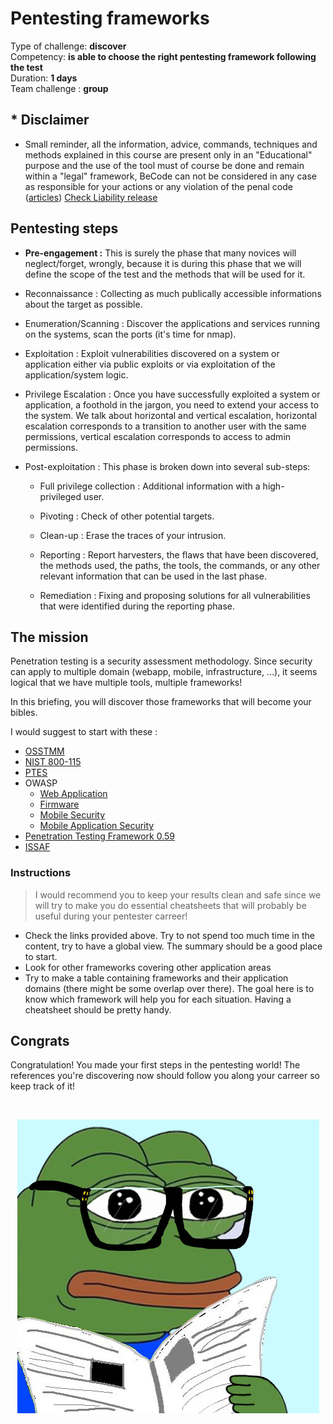 # Pentesting frameworks

Type of challenge: **discover** </br>
Competency: **is able to choose the right pentesting framework following the test** </br>
Duration: **1 days** </br>
Team challenge : **group**

## * Disclaimer

* Small reminder, all the information, advice, commands, techniques and methods explained in this course are present only in an "Educational" purpose and the use of the tool must of course be done and remain within a "legal" framework, BeCode can not be considered in any case as responsible for your actions or any violation of the penal code ([articles](http://www.ejustice.just.fgov.be/mopdf/2006/09/12_2.pdf#Page6)) [Check Liability release](https://docs.google.com/document/d/1zSvQsnUtEqF2MraJwoR4Bc1DwLbeyZRUXGxViktBQns/edit?usp=sharing)

## Pentesting steps

* **Pre-engagement :** This is surely the phase that many novices will neglect/forget, wrongly, because it is during this phase that we will define the scope of the test and the methods that will be used for it.

* Reconnaissance : Collecting as much publically accessible informations about the target as possible.

* Enumeration/Scanning : Discover the applications and services running on the systems, scan the ports (it's time for nmap).

* Exploitation : Exploit vulnerabilities discovered on a system or application either via public exploits or via exploitation of the application/system logic.

* Privilege Escalation : Once you have successfully exploited a system or application, a foothold in the jargon, you need to extend your access to the system. We talk about horizontal and vertical escalation, horizontal escalation corresponds to a transition to another user with the same permissions, vertical escalation corresponds to access to admin permissions.

* Post-exploitation : This phase is broken down into several sub-steps:

    - Full privilege collection : Additional information with a high-privileged user.

    - Pivoting : Check of other potential targets.

    - Clean-up : Erase the traces of your intrusion.

    - Reporting : Report harvesters, the flaws that have been discovered, the methods used, the paths, the tools, the commands, or any other relevant information that can be used in the last phase.

    - Remediation : Fixing and proposing solutions for all vulnerabilities that were identified during the reporting phase.

## The mission

Penetration testing is a security assessment methodology. Since security can apply to multiple domain (webapp, mobile, infrastructure, ...), it seems logical that we have multiple tools, multiple frameworks! 

In this briefing, you will discover those frameworks that will become your bibles.

I would suggest to start with these :
- [OSSTMM](https://www.isecom.org/OSSTMM.3.pdf)
- [NIST 800-115](https://nvlpubs.nist.gov/nistpubs/Legacy/SP/nistspecialpublication800-115.pdf)
- [PTES](http://www.pentest-standard.org/index.php/PTES_Technical_Guidelines)
- OWASP
    - [Web Application](https://github.com/OWASP/wstg/tree/master/document)
    - [Firmware](https://github.com/scriptingxss/owasp-fstm)
    - [Mobile Security](https://github.com/OWASP/owasp-masvs)
    - [Mobile Application Security](https://github.com/OWASP/owasp-mstg)
- [Penetration Testing Framework 0.59](http://www.vulnerabilityassessment.co.uk/Penetration%20Test.html)
- [ISSAF](https://sourceforge.net/projects/isstf/files/issaf%20document/issaf0.1/)

### Instructions

>I would recommend you to keep your results clean and safe since we will try to make you do essential cheatsheets that will probably be useful during your pentester carreer!

- Check the links provided above. Try to not spend too much time in the content, try to have a global view. The summary should be a good place to start.
- Look for other frameworks covering other application areas
- Try to make a table containing frameworks and their application domains (there might be some overlap over there). The goal here is to know which framework will help you for each situation. Having a cheatsheet should be pretty handy.


## Congrats

Congratulation! You made your first steps in the pentesting world! The references you're discovering now should follow you along your carreer so keep track of it!

<br>
<p align="center">
  <img src="./assets/images/pepe_reading.png" alt="Pepe like to read"/>
</p>
